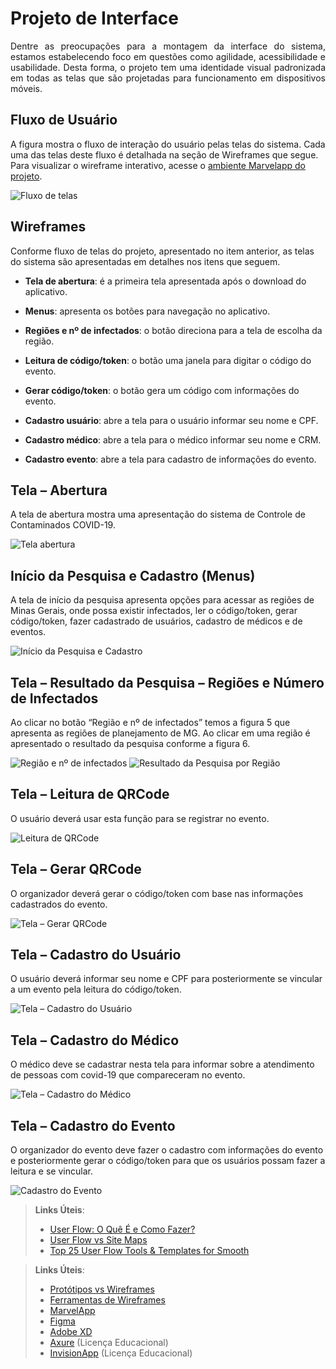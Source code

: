 
# Projeto de Interface

<p align="justify">Dentre as preocupações para a montagem da interface do sistema, estamos estabelecendo foco em questões como agilidade, acessibilidade e usabilidade. Desta forma, o projeto tem uma identidade visual padronizada em todas as telas que são projetadas para funcionamento em dispositivos móveis.</p>

## Fluxo de Usuário

A figura mostra o fluxo de interação do usuário pelas telas do sistema. Cada uma das telas deste fluxo é detalhada na seção de Wireframes que segue. Para visualizar o wireframe interativo, acesse o [ambiente Marvelapp do projeto](https://marvelapp.com/prototype/2bei8846/screen/82408495).

![Fluxo de telas](https://github.com/ICEI-PUC-Minas-PMV-ADS/pmv-ads-2021-2-e1-proj-web-t5-g5-controle-contaminados/blob/main/docs/img/Fluxo%20de%20telas%20do%20usu%C3%A1rio.jpg)
  
## Wireframes

Conforme fluxo de telas do projeto, apresentado no item anterior, as telas do sistema são apresentadas em detalhes nos itens que seguem.

-   **Tela de abertura**: é a primeira tela apresentada após o download do aplicativo.
    
-   **Menus**: apresenta os botões para navegação no aplicativo.
    
-   **Regiões e nº de infectados**: o botão direciona para a tela de escolha da região.
    
-   **Leitura de código/token**: o botão uma janela para digitar o código do evento.
    
-   **Gerar código/token**: o botão gera um código com informações do evento.
    
-   **Cadastro usuário**: abre a tela para o usuário informar seu nome e CPF.
    
-   **Cadastro médico**: abre a tela para o médico informar seu nome e CRM.
    
-  **Cadastro evento**: abre a tela para cadastro de informações do evento.

## Tela – Abertura

A tela de abertura mostra uma apresentação do sistema de Controle de Contaminados COVID-19.

![Tela abertura](https://github.com/ICEI-PUC-Minas-PMV-ADS/pmv-ads-2021-2-e1-proj-web-t5-g5-controle-contaminados/blob/main/docs/img/tela%20abertura.png)

## Início da Pesquisa e Cadastro (Menus)

A tela de início da pesquisa apresenta opções para acessar as regiões de Minas Gerais, onde possa existir infectados, ler o código/token, gerar código/token, fazer cadastrado de usuários, cadastro de médicos e de eventos.

![Início da Pesquisa e Cadastro](https://github.com/ICEI-PUC-Minas-PMV-ADS/pmv-ads-2021-2-e1-proj-web-t5-g5-controle-contaminados/blob/main/docs/img/Tela%20In%C3%ADcio%20da%20Pesquisa%20e%20Cadastro%20(Menus).png)

## Tela – Resultado da Pesquisa – Regiões e Número de Infectados

Ao clicar no botão “Região e nº de infectados” temos a figura 5 que apresenta as regiões de planejamento de MG. Ao clicar em uma região é apresentado o resultado da pesquisa conforme a figura 6.

![Região e nº de infectados](https://github.com/ICEI-PUC-Minas-PMV-ADS/pmv-ads-2021-2-e1-proj-web-t5-g5-controle-contaminados/blob/main/docs/img/Regi%C3%A3o%20e%20n%C2%BA%20de%20infectados.jpg)   ![Resultado da Pesquisa por Região](https://github.com/ICEI-PUC-Minas-PMV-ADS/pmv-ads-2021-2-e1-proj-web-t5-g5-controle-contaminados/blob/main/docs/img/Resultado%20da%20Pesquisa%20por%20Regi%C3%A3o.png)

## Tela – Leitura de QRCode

O usuário deverá usar esta função para se registrar no evento.

![Leitura de QRCode](https://github.com/ICEI-PUC-Minas-PMV-ADS/pmv-ads-2021-2-e1-proj-web-t5-g5-controle-contaminados/blob/main/docs/img/Leitura%20de%20QRCode.png)

## Tela – Gerar QRCode

O organizador deverá gerar o código/token com base nas informações cadastrados do evento.

![Tela – Gerar QRCode](https://github.com/ICEI-PUC-Minas-PMV-ADS/pmv-ads-2021-2-e1-proj-web-t5-g5-controle-contaminados/blob/main/docs/img/Tela%20%E2%80%93%20Gerar%20QRCode.png)

## Tela – Cadastro do Usuário

O usuário deverá informar seu nome e CPF para posteriormente se vincular a um evento pela leitura do código/token.

![Tela – Cadastro do Usuário](https://github.com/ICEI-PUC-Minas-PMV-ADS/pmv-ads-2021-2-e1-proj-web-t5-g5-controle-contaminados/blob/main/docs/img/Tela%20%E2%80%93%20Cadastro%20do%20Usu%C3%A1rio.png)

## Tela – Cadastro do Médico

O médico deve se cadastrar nesta tela para informar sobre a atendimento de pessoas com covid-19 que compareceram no evento.

![Tela – Cadastro do Médico](https://github.com/ICEI-PUC-Minas-PMV-ADS/pmv-ads-2021-2-e1-proj-web-t5-g5-controle-contaminados/blob/main/docs/img/Tela%20%E2%80%93%20Cadastro%20do%20M%C3%A9dico.png)

## Tela – Cadastro do Evento

O organizador do evento deve fazer o cadastro com informações do evento e posteriormente gerar o código/token para que os usuários possam fazer a leitura e se vincular.

![Cadastro do Evento](https://github.com/ICEI-PUC-Minas-PMV-ADS/pmv-ads-2021-2-e1-proj-web-t5-g5-controle-contaminados/blob/main/docs/img/Tela%20%E2%80%93%20Cadastro%20do%20Evento.png)

> **Links Úteis**:
> - [User Flow: O Quê É e Como Fazer?](https://medium.com/7bits/fluxo-de-usu%C3%A1rio-user-flow-o-que-%C3%A9-como-fazer-79d965872534)
> - [User Flow vs Site Maps](http://designr.com.br/sitemap-e-user-flow-quais-as-diferencas-e-quando-usar-cada-um/)
> - [Top 25 User Flow Tools & Templates for Smooth](https://www.mockplus.com/blog/post/user-flow-tools)
 
> **Links Úteis**:
> - [Protótipos vs Wireframes](https://www.nngroup.com/videos/prototypes-vs-wireframes-ux-projects/)
> - [Ferramentas de Wireframes](https://rockcontent.com/blog/wireframes/)
> - [MarvelApp](https://marvelapp.com/developers/documentation/tutorials/)
> - [Figma](https://www.figma.com/)
> - [Adobe XD](https://www.adobe.com/br/products/xd.html#scroll)
> - [Axure](https://www.axure.com/edu) (Licença Educacional)
> - [InvisionApp](https://www.invisionapp.com/) (Licença Educacional)
